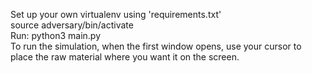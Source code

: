 Set up your own virtualenv using 'requirements.txt' \
source adversary/bin/activate \
Run: python3 main.py \
To run the simulation, when the first window opens, use your cursor to place the raw material where you want it on the screen.
